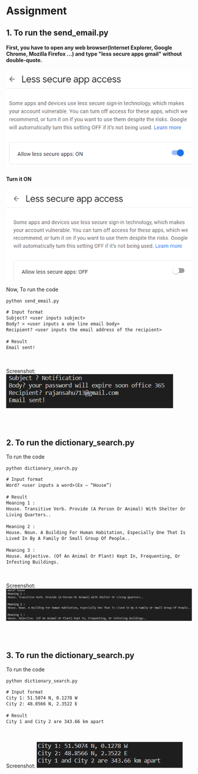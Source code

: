 # Assignment

## 1. To run the send_email.py
#### First, you have to open any web browser(Internet Explorer, Google Chrome, Mozilla Firefox ...) and type "less secure apps gmail" without double-quote.

![](images/image1.png)

#### Turn it ON

![](images/image2.png)

Now, To run the code
```console
python send_email.py
```

```console
# Input format
Subject? <user inputs subject>
Body? > <user inputs a one line email body>
Recipient? <user inputs the email address of the recipient>

# Result
Email sent!
```
<br><br>
Screenshot:
![](images/image3.png)

<br><br>
## 2. To run the dictionary_search.py

To run the code
```console
python dictionary_search.py
```

```console
# Input format
Word? <user inputs a word>(Ex – “House”)

# Result
Meaning 1 :
House. Transitive Verb. Provide (A Person Or Animal) With Shelter Or Living Quarters..

Meaning 2 :
House. Noun. A Building For Human Habitation, Especially One That Is Lived In By A Family Or Small Group Of People..

Meaning 3 :
House. Adjective. (Of An Animal Or Plant) Kept In, Frequenting, Or Infesting Buildings.
```
<br><br>
Screenshot:
![](images/image4.png)

<br><br>
## 3. To run the dictionary_search.py

To run the code
```console
python dictionary_search.py
```

```console
# Input format
City 1: 51.5074 N, 0.1278 W
City 2: 48.8566 N, 2.3522 E

# Result
City 1 and City 2 are 343.66 km apart
```
<br><br>
Screenshot:
![](images/image5.png)
